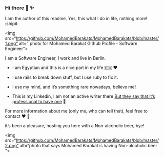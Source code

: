 ### Hi there :wave: :sparkles: 

I am the author of this readme, Yes, this what I do in life, nothing more! :shipit:

<img src=“https://github.com/MohamedBarakats/MohamedBarakats/blob/master/1.png” alt=” photo for Mohamed Barakat Github Profile - Software Engineer”>

I am a Software Engineer, I work and live in Berlin.

- I am Egyptian and this is a nice part in my life :egypt: :heart:

- I use rails to break down stuff, but I use ruby to fix it.

- I use my mind, and it’s something rare nowadays, believe me!

- This is my Linkedin, I am not an active writer there <a href=“https://www.linkedin.com/in/mohamedbarakats/”>But they say that it’s professional to have one</a> :man:

For more information about me (only me, who can tell that), feel free to contact :heart: :eagle: 

it’s been a pleasure, hosting you here with a Non-alcoholic beer, bye!



<img src=“https://github.com/MohamedBarakats/MohamedBarakats/blob/master/2.png” alt=“photo that says Mohamed Barakat is having Non-alcoholic beer “>
